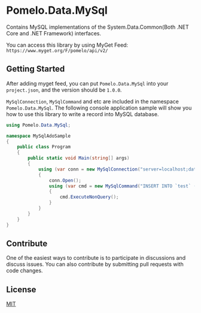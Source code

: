 # Pomelo.Data.MySql

Contains MySQL implementations of the System.Data.Common(Both .NET Core and .NET Framework) interfaces.

You can access this library by using MyGet Feed: `https://www.myget.org/F/pomelo/api/v2/`

## Getting Started

After adding myget feed, you can put `Pomelo.Data.MySql` into your `project.json`, and the version should be `1.0.0`.

`MySqlConnection`, `MySqlCommand` and etc are included in the namespace `Pomelo.Data.MySql`. The following console application sample will show you how to use this library to write a record into MySQL database.

```C#
using Pomelo.Data.MySql;

namespace MySqlAdoSample
{
    public class Program
    {
        public static void Main(string[] args)
        {
            using (var conn = new MySqlConnection("server=localhost;database=adosample;uid=root;pwd=yourpwd"))
            {
                conn.Open();
                using (var cmd = new MySqlCommand("INSERT INTO `test` (`content`) VALUES ('Hello MySQL')", conn))
                {
                    cmd.ExecuteNonQuery();
                }
            }
        }
    }
}
```

## Contribute

One of the easiest ways to contribute is to participate in discussions and discuss issues. You can also contribute by submitting pull requests with code changes.

## License

[MIT](https://github.com/CodeCombLLC/ADO.NET-MySQL/blob/master/LICENSE)

